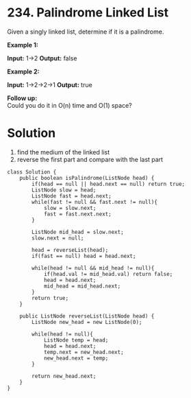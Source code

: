 # 234. Palindrome Linked List
Given a singly linked list, determine if it is a palindrome.

**Example 1:**

**Input:** 1->2
**Output:** false

**Example 2:**

**Input:** 1->2->2->1
**Output:** true

**Follow up:**  
Could you do it in O(n) time and O(1) space?

# Solution
1. find the medium of the linked list
2. reverse the first part and compare with the last part

```
class Solution {
    public boolean isPalindrome(ListNode head) {
        if(head == null || head.next == null) return true;
        ListNode slow = head;
        ListNode fast = head.next;
        while(fast != null && fast.next != null){
            slow = slow.next;
            fast = fast.next.next;
        }
        
        ListNode mid_head = slow.next;
        slow.next = null;
        
        head = reverseList(head); 
        if(fast == null) head = head.next;
        
        while(head != null && mid_head != null){
            if(head.val != mid_head.val) return false;
            head = head.next;
            mid_head = mid_head.next;
        }
        return true;
    }   
    
    public ListNode reverseList(ListNode head) {
        ListNode new_head = new ListNode(0);
        
        while(head != null){
            ListNode temp = head;
            head = head.next;
            temp.next = new_head.next;
            new_head.next = temp;
        }
        
        return new_head.next;
    }
}
```